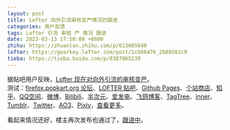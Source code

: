 ```yaml
---
layout: post
title: Lofter 向外引流审核变严情况的跟进
categories: 用户反馈
tags: Lofter 引流 审核 严 情况 跟进
date: 2023-03-13 17:50:00 +0800
zhihu: https://zhuanlan.zhihu.com/p/613665640
lofter: https://gearkey.lofter.com/post/1cb86476_2b88582c9
tieba: https://tieba.baidu.com/p/8307865239
---
```


据贴吧用户反映，[Lofter 现在对向外引流的审核变严](https://tieba.baidu.com/p/8305826979)。  
测试：[firefox.popkart.org 论坛](https://firefox.popkart.org/)、[LOFTER 贴吧](https://tieba.baidu.com/f?kw=lofter)、[Github Pages](https://pages.github.com/)、[个站商店](https://storeweb.cn/)、[知乎](https://www.zhihu.com/)、[QQ空间](https://qzone.qq.com/)、[微博](https://weibo.com/)、[Bilibili](https://www.bilibili.com/)、[半次元](https://bcy.net/)、[爱发电](https://afdian.net/)、[飞鸽博客](https://feigeblog.com/)、[TagTree](https://www.fantasytagtree.com/)、[inner](https://www.inner.pub/)、[Tumblr](https://www.tumblr.com/)、[Twitter](https://twitter.com/)、[AO3](https://archiveofourown.org/)、[Pixiv](https://www.pixiv.net/)，[查看更多](https://tieba.baidu.com/p/8301585070)。

看起来情况还好，楼主再次发布也通过了，[跟进中](https://tieba.baidu.com/f?kw=lofter)。
